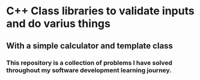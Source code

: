 # C++ Class libraries to validate inputs and do varius things
## With a simple calculator and template class
### This repository is a collection of problems I have solved throughout my software development learning journey.